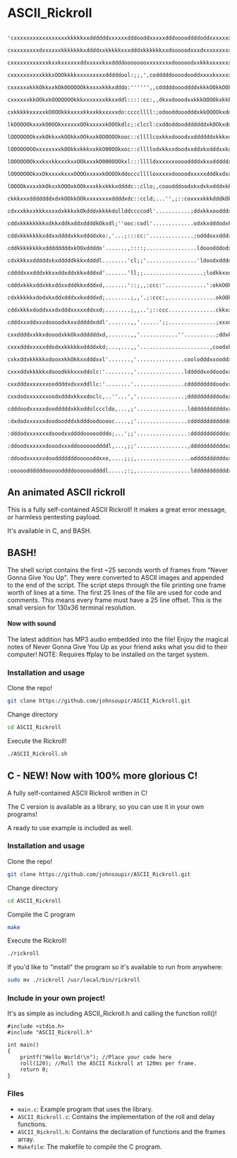 # ASCII_Rickroll
          'cxxxxxxxxxxxxxxxxxkkkkkxxddddddxxxxxxdddooddxxxxxdddooooddddoddxxxxxxxxxdddooddc               
           cxxxxxxxxxdxxxxxxkkkkkkkxddddxxkkkkkxxxdddxkkkkkkxxdooooodxxxdxxxxxxxxxxddoooddc               
           cxxxxxxxxxxxxkxxkxxxxxxddxxxxxkxxddddoooooooxxxxxxxxdooooodxxkkkxxxxxxxxxddodddc               
           cxxxxxxxxxxkkkxOOOkkkkxxxxxxxxxdddddool:;;,',codddddoooodooddxxxxkxxxxxxxddodddc               
           cxxxxxxkkkOkkxxkOkOOOOOOkkxxxxkkkxdddo:'''''',,cdddddoooddddxkkkOOkkOOkxddoddddc               
           cxxxxxxkkOOkxkOOOOOOOkkkxxxxxxxkkxxddl:::::cc:,,dkxxdooodxxkkkOOOOkxkkkxddoddddc               
           cxkkkkkxxxxxkOOOOkkkxxxxkkxxkkxxxxxdo:ccccllll:;odooddooodddxkkOOOOkxddxxxddxxxc               
           lkOOOOOkxxxkO0OOkxxxxxxOOkxxxxxkOOOkdlc;:clccl:cxddoddoodddddddxkOOkxdddxxxxkxxl               
           lOOOOOOOkxxkOkkxxkOOkkxOOkxxkOOOOOOkooc::cllllcoxkkxdooodxxddddddxkkkxddxxkOOOkl               
           lOOOOOOOOxxxxxxxxkOOkkxkkkxxkkO00OOkxoc::cllllodxkkxxdoodxxddxkxdddxxkxxkOO0000o               
           lOOOOOOOkxxkxxkkxxxkxxOOkxxxkO000OOOkxl:::lllldxxxxxxooooddddxkxxdddddxxk000000o               
           lOOOOOOOkxxOkxxxxkxxxOOOOxxxxxkOOOOkddoccclllloxxxxxdoooodxxxxxdddkxdxxxkO00000d               
           lOOOOkxxxxkkOkxxkOOOxkOOkxxxkkxkkkxddddc::cllo;,cooodddoodxkxdxkxdddxkkxkO00000d               
           ckkkxxxdddddddxdxkOOkkOOkxxxxxxxxddddxdc::ccld;...'',;::coxxxxkkkdddkOkkxxkO000d               
           cdxxxkkxxkkkxxxxdxkkkxkOkdddxkkkkdollddccccodl'...........;ddxkkxoodddxxxxxxOO0o               
           cddxkkkkkkkkxdkkxddkxddxddddkOkxdl;''ooc:codl'.............odxkxdddodxkxxxkkxkkl               
           cddxkkkkkkkxddxxddddxkkxddddxko:,'...;:::cc:'..............;odddoxxdddxkkkOOOkxl               
           cddkkkkkkkkxddddddddxkOOxddddo'.......,::::;................ldooodddodxkkkkOOkxl               
           cdxkkkxxdddddxkxdddddkkkxddddl........'cl;;'................'ldoodxddddxxkkkOOkl               
           cddddxxxdddxkkxxddxddxkkxdddxd'.......'ll;;...................;lodkkxxdddddxkOkl               
           cdddxkkkxddxkkxddxxdddkkxdddxd,.......'::;,,:ccc:'.............':okkOOkddddddxxl               
           cdxkkkkkxdodxkxddxdddxxkxdddxd;........;,,'.;:ccc:,...............okOOkxxkkkkxxl               
           cddxkkkxdoddxxxdxdddxxxxxddxxd;........;,,..';::ccc...............ckkxxdxkxkOOkl               
           cdddxxxddxxxdoooodxkxxdddddxddl'.......,,'......';;...............;xxxdxxxxkOOkl               
           cxxddddxxkkxdooodxkkOkxddddddxd,.......,,'............''..........;ddxkkxdddkxxl               
           cxxxdddxxxxxddodxxkkkkkxddddxkd;...,...,,'......................,coodxkkkxdodxko               
           cxkxddxkkkkkxdooxxkkOkkxxdddxxl'.......,'...............coolodddxxooddxxxxdodxkl               
           cxxxddxkkkkkxdooodkkkxxxddolc:'........,'...............ldddddxxddoodxxxxxxddkOo               
           cxxdddxxxxxxxooddddxdxxxddllc:'........'................cdddddddddoodxxxxxxddxko               
           cxxdodxxxxxxxoodxdddxkkxxdoclc,..''...','...............;ddddddddddodxxxxxxddxko               
           cdddoodxxxxxdoodddddxkkxddolcccldo,...,;'................ldddddddddddxxxxxxdddkl               
           :dxdodxxxxxxdoodoodddxkdddoodooooc....,;'................cddddddddddddddddddddxl               
           :dddodxxxxxxxdooodxxddddooooodddo;...';;'................:dddddddddddxxxxxxxddxl               
           :ddoodxxxxxxdooodxxxddooooooddddl,...,;;'................,dddddddddddxxxxxxxdddc               
           :ddoodxxxxxxdoodddddddoooooddxxo,....;;;,.................oddddddddddxxxxxxxdddc               
           :oooooddddddoooooddddooooooddddl.....;:;,.................ldddddddddddxxxxxxdddc'               
## An animated ASCII rickroll 

This is a fully self-contained ASCII Rickroll! It makes a great error message, or harmless pentesting payload. 

It's available in C, and BASH. 

## BASH!

The shell script contains the first ~25 seconds worth of frames from "Never Gonna Give You Up". They were converted to ASCII images and appended to the end of the script. The script steps through the file printing one frame worth of lines at a time. The first 25 lines of the file are used for code and comments. This means every frame must have a 25 line offset. This is the small version for 130x36 terminal resolution.

#### Now with sound

The latest addition has MP3 audio embedded into the file! Enjoy the magical notes of Never Gonna Give You Up as your friend asks what you did to their computer! NOTE: Requires ffplay to be installed on the target system.

### Installation and usage

Clone the repo!
```sh
git clone https://github.com/johnsoupir/ASCII_Rickroll.git
```

Change directory
```sh
cd ASCII_Rickroll
```

Execute the Rickroll!
```sh
./ASCII_Rickroll.sh
```

## C - NEW! Now with 100% more glorious C!

A fully self-contained ASCII Rickroll written in C!

The C version is available as a library, so you can use it in your own programs!

A ready to use example is included as well. 


### Installation and usage

Clone the repo!
```sh
git clone https://github.com/johnsoupir/ASCII_Rickroll.git
```

Change directory
```sh
cd ASCII_Rickroll
```

Compile the C program
```sh
make
```

Execute the Rickroll!
```sh
./rickroll
```
If you'd like to "install" the program so it's available to run from anywhere:
```sh
sudo mv ./rickroll /usr/local/bin/rickroll
```

### Include in your own project!
It's as simple as including ASCII_Rickroll.h and calling the function roll()!

```
#include <stdio.h>
#include "ASCII_Rickroll.h"

int main() 
{
    printf("Hello World!\n"); //Place your code here
    roll(120); //Roll the ASCII Rickroll at 120ms per frame. 
    return 0;
}
```

### Files
- `main.c`: Example program that uses the library.
- `ASCII_Rickroll.c`: Contains the implementation of the roll and delay functions.
- `ASCII_Rickroll.h`: Contains the declaration of functions and the frames array.
- `Makefile`: The makefile to compile the C program.
